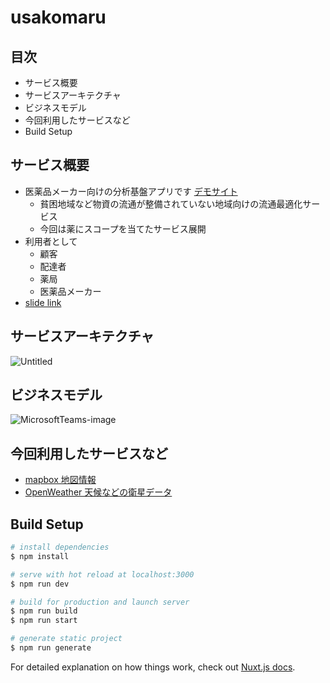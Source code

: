 # usakomaru

## 目次

- サービス概要
- サービスアーキテクチャ
- ビジネスモデル
- 今回利用したサービスなど
- Build Setup

## サービス概要

- 医薬品メーカー向けの分析基盤アプリです [デモサイト](https://saco-2020.github.io/usakomaru/)
  - 貧困地域など物資の流通が整備されていない地域向けの流通最適化サービス
  - 今回は薬にスコープを当てたサービス展開
- 利用者として
  - 顧客
  - 配達者
  - 薬局
  - 医薬品メーカー
- [slide link](https://docs.google.com/presentation/d/1KO4wUGkaPjXJLar-Av9Zz1maDJWTikv5XUB8RxTPf7Y/edit?usp=sharing)

## サービスアーキテクチャ

![Untitled](https://user-images.githubusercontent.com/10124895/95007168-804e6c80-0647-11eb-8aa4-bdaae5b7a2ce.jpg)

## ビジネスモデル

![MicrosoftTeams-image](https://user-images.githubusercontent.com/10124895/95007188-c1df1780-0647-11eb-8547-07afab380f21.png)

## 今回利用したサービスなど

- [mapbox 地図情報](https://www.mapbox.com/)
- [OpenWeather 天候などの衛星データ](https://home.openweathermap.org/)

## Build Setup

```bash
# install dependencies
$ npm install

# serve with hot reload at localhost:3000
$ npm run dev

# build for production and launch server
$ npm run build
$ npm run start

# generate static project
$ npm run generate
```

For detailed explanation on how things work, check out [Nuxt.js docs](https://nuxtjs.org).
